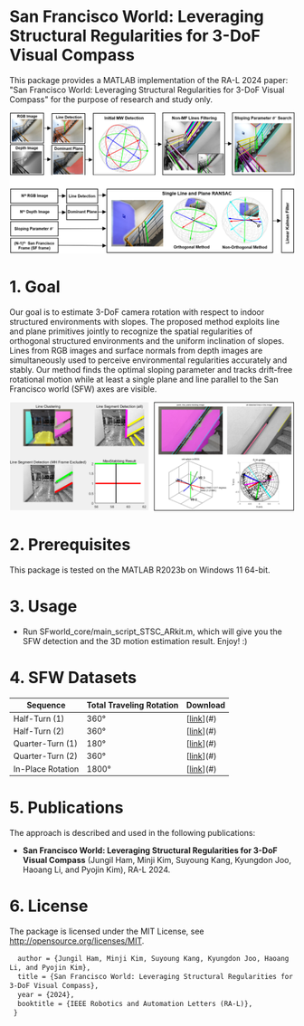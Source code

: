 # San Francisco World: Leveraging Structural Regularities for 3-DoF Visual Compass
This package provides a MATLAB implementation of the RA-L 2024 paper: "San Francisco World: Leveraging Structural Regularities for 3-DoF Visual Compass" for the purpose of research and study only.

![SF-World](https://github.com/jungilha/SF-World-master/blob/main/pipeline.png)


# 1. Goal
Our goal is to estimate 3-DoF camera rotation with respect to indoor structured environments with slopes.
The proposed method exploits line and plane primitives jointly to recognize the spatial regularities of orthogonal structured environments and the uniform inclination of slopes.
Lines from RGB images and surface normals from depth images are simultaneously used to perceive environmental regularities accurately and stably.
Our method finds the optimal sloping parameter and tracks drift-free rotational motion while at least a single plane and line parallel to the San Francisco world (SFW) axes are visible. 

![SF-World](https://github.com/jungilha/SF-World-master/blob/main/result.png)


# 2. Prerequisites
This package is tested on the MATLAB R2023b on Windows 11 64-bit.


# 3. Usage
* Run SFworld_core/main_script_STSC_ARkit.m, which will give you the SFW detection and the 3D motion estimation result. Enjoy! :)
# 4. SFW Datasets
|     Sequence      | Total Traveling Rotation |  Download  |
|-------------------|--------------------------|------------|
| Half-Turn (1)     |           360°           | [[link](https://drive.google.com/file/d/1a0MrvL0GwLVSftaS2v9_ocjYTKf-DFSg/view?usp=sharing)](#)  |
| Half-Turn (2)     |           360°           | [[link](https://drive.google.com/file/d/1JVf-ALRn5_CHngKRNmc7931_l57K1mur/view?usp=sharing)](#)  |
| Quarter-Turn (1)  |           180°           | [[link](https://drive.google.com/file/d/1b7GDMLK9IKkb-8V0MTJmh5wYjgLdAcw2/view?usp=sharing)](#)  |
| Quarter-Turn (2)  |           360°           | [[link](https://drive.google.com/file/d/1No39j8VHrOxNVeevmKWyt8SBCz0kWJhy/view?usp=sharing)](#)  |
| In-Place Rotation |           1800°          | [[link](https://drive.google.com/file/d/1B4ycDQaqHyo9swFElklbNBIcHVURM_zv/view?usp=sharing)](#)  |


# 5. Publications
The approach is described and used in the following publications:

* **San Francisco World: Leveraging Structural Regularities for 3-DoF Visual Compass** (Jungil Ham, Minji Kim, Suyoung Kang, Kyungdon Joo, Haoang Li, and Pyojin Kim), RA-L 2024.

# 6. License
The package is licensed under the MIT License, see http://opensource.org/licenses/MIT.

      author = {Jungil Ham, Minji Kim, Suyoung Kang, Kyungdon Joo, Haoang Li, and Pyojin Kim},
      title = {San Francisco World: Leveraging Structural Regularities for 3-DoF Visual Compass},
      year = {2024},
      booktitle = {IEEE Robotics and Automation Letters (RA-L)},
     }
